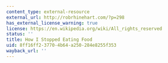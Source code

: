 ```yaml
---
content_type: external-resource
external_url: http://robrhinehart.com/?p=298
has_external_license_warning: true
license: https://en.wikipedia.org/wiki/All_rights_reserved
status: ''
title: How I Stopped Eating Food
uid: 8ff16ff2-3770-4b64-a250-284e8255f353
wayback_url: ''
---
```

